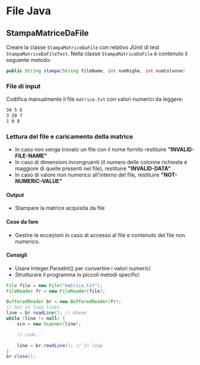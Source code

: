 # File Java

## StampaMatriceDaFile

Creare la classe `StampaMatriceDaFile` con relativo JUnit di test `StampaMatriceDaFileTest`.
Nella classe `StampaMatriceDaFile` è contenuto il seguente metodo:

```java
public String stampa(String fileName, int numRighe, int numColonne)
```

### File di input

Codifica manualmente il file `matrice.txt` con valori numerici da leggere:

```txt
34 5 6
3 20 7
1 0 8
```

### Lettura del file e caricamento della matrice

- In caso non venga trovato un file con il nome fornito restituire **"INVALID-FILE-NAME"**
- In caso di dimensioni incongruenti (il numero delle colonne richieste è maggiore di quelle presenti nel file), restituire **"INVALID-DATA"**
- In caso di valore non numerico all'interno del file, restituire **"NOT-NUMERIC-VALUE"**

#### Output

- Stampare la matrice acquisita da file

#### Cose da fare

- Gestire le eccezioni in caso di accesso al file e contenuto del file non numerico.

#### Consigli

- Usare Integer.ParseInt() per convertire i valori numerici
- Strutturare il programma in piccoli metodi specifici

```java
File file = new File("matrice.txt");
FileReader fr = new FileReader(file);

BufferedReader br = new BufferedReader(fr);
// Get in loop lines
line = br.readLine(); // Ahead
while (line != null) {
    scn = new Scanner(line);

    // code...

    line = br.readLine(); // In loop
}
br.close();
```
